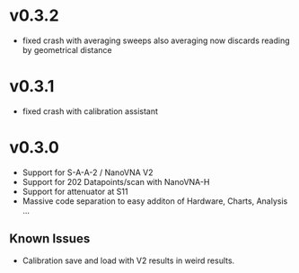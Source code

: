 v0.3.2
======

- fixed crash with averaging sweeps
  also averaging now discards reading by geometrical distance


v0.3.1
======

- fixed crash with calibration assistant

v0.3.0
======

- Support for S-A-A-2 / NanoVNA V2
- Support for 202 Datapoints/scan with NanoVNA-H
- Support for attenuator at S11
- Massive code separation to easy additon of
  Hardware, Charts, Analysis ...

Known Issues
------------

- Calibration save and load with V2 results in weird results.


